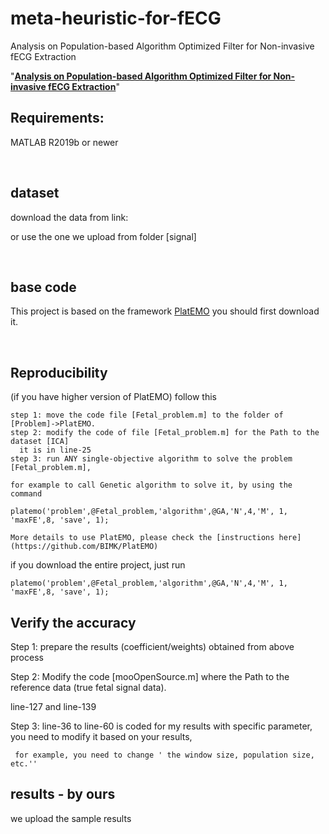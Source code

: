 # meta-heuristic-for-fECG

Analysis on Population-based Algorithm Optimized Filter for Non-invasive fECG Extraction


"**[Analysis on Population-based Algorithm Optimized Filter for Non-invasive fECG Extraction](url)**"

## Requirements: 

MATLAB R2019b or newer

<br>

## dataset 

download the data from link:

or use the one we upload from folder [signal]

<br>

## base code 
This project is based on the framework [PlatEMO](https://github.com/BIMK/PlatEMO)
you should first download it. 

<br>

## Reproducibility 

(if you have higher version of PlatEMO) follow this 
    
    step 1: move the code file [Fetal_problem.m] to the folder of [Problem]->PlatEMO.
    step 2: modify the code of file [Fetal_problem.m] for the Path to the dataset [ICA]
      it is in line-25
    step 3: run ANY single-objective algorithm to solve the problem  [Fetal_problem.m],

    for example to call Genetic algorithm to solve it, by using the command 

    platemo('problem',@Fetal_problem,'algorithm',@GA,'N',4,'M', 1, 'maxFE',8, 'save', 1);

    More details to use PlatEMO, please check the [instructions here](https://github.com/BIMK/PlatEMO) 

if you download the entire project, just run

    platemo('problem',@Fetal_problem,'algorithm',@GA,'N',4,'M', 1, 'maxFE',8, 'save', 1);


## Verify the accuracy

Step 1: prepare the results (coefficient/weights) obtained from above process

Step 2: Modify the code [mooOpenSource.m] where the Path to the reference data (true fetal signal data).

line-127 and line-139

Step 3: line-36 to line-60 is coded for my results with specific parameter, you need to modify it based on your results,

     for example, you need to change ' the window size, population size, etc.''
     
     
## results - by ours

 we upload the sample results

